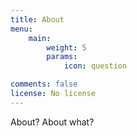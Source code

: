 ```yaml
---
title: About
menu:
    main: 
        weight: 5
        params:
            icon: question

comments: false
license: No license
---
```


About? About what?